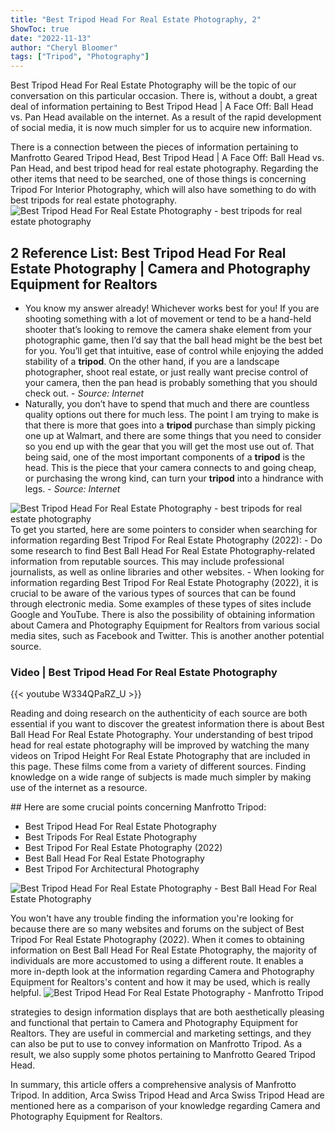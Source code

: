 ```yaml
---
title: "Best Tripod Head For Real Estate Photography, 2"
ShowToc: true 
date: "2022-11-13"
author: "Cheryl Bloomer" 
tags: ["Tripod", "Photography"]
---
```


Best Tripod Head For Real Estate Photography will be the topic of our conversation on this particular occasion. There is, without a doubt, a great deal of information pertaining to Best Tripod Head | A Face Off: Ball Head vs. Pan Head available on the internet. As a result of the rapid development of social media, it is now much simpler for us to acquire new information.

There is a connection between the pieces of information pertaining to Manfrotto Geared Tripod Head, Best Tripod Head | A Face Off: Ball Head vs. Pan Head, and best tripod head for real estate photography. Regarding the other items that need to be searched, one of those things is concerning Tripod For Interior Photography, which will also have something to do with best tripods for real estate photography.
<img loading="lazy" src="https://4.bp.blogspot.com/-FvVFtQVd0nk/TWmqBn-2aII/AAAAAAAADT4/fTjU60YacPw/s1600/IMG_4459.jpg" onerror="this.onerror=null;this.src='https://blogger.googleusercontent.com/img/a/AVvXsEhe7F7TRXHtjiKvHb5vS7DmnxvpHiDyoYyYvm1nHB3Qp2_w3BnM6A2eq4v7FYxCC9bfZt3a9vIMtAYEKUiaDQbHMg-ViyGmRIj39MLp0bGFfgfYw1Dc9q_H-T0wiTm3l0Uq42dETrN9eC8aGJ9_IORZsxST1AcLR7np1koOfcc7tnHa4S8Mwz_xD9d0=s16000';" alt="Best Tripod Head For Real Estate Photography - best tripods for real estate photography" >

## 2 Reference List: Best Tripod Head For Real Estate Photography | Camera and Photography Equipment for Realtors
-   You know my answer already! Whichever works best for you! If you are shooting something with a lot of movement or tend to be a hand-held shooter that’s looking to remove the camera shake element from your photographic game, then I’d say that the ball head might be the best bet for you. You’ll get that intuitive, ease of control while enjoying the added stability of a **tripod**. On the other hand, if you are a landscape photographer, shoot real estate, or just really want precise control of your camera, then the pan head is probably something that you should check out. - <cite>Source: Internet</cite>
-   Naturally, you don’t have to spend that much and there are countless quality options out there for much less. The point I am trying to make is that there is more that goes into a **tripod** purchase than simply picking one up at Walmart, and there are some things that you need to consider so you end up with the gear that you will get the most use out of. That being said, one of the most important components of a **tripod** is the head. This is the piece that your camera connects to and going cheap, or purchasing the wrong kind, can turn your **tripod** into a hindrance with legs. - <cite>Source: Internet</cite>


<img loading="lazy" src="https://1.bp.blogspot.com/_X5gvFBIH7fo/TBK__dYLfKI/AAAAAAAACys/a-Io8LAWKU8/s1600/IMG_2592.JPG" onerror="this.onerror=null;this.src='https://blogger.googleusercontent.com/img/a/AVvXsEhe7F7TRXHtjiKvHb5vS7DmnxvpHiDyoYyYvm1nHB3Qp2_w3BnM6A2eq4v7FYxCC9bfZt3a9vIMtAYEKUiaDQbHMg-ViyGmRIj39MLp0bGFfgfYw1Dc9q_H-T0wiTm3l0Uq42dETrN9eC8aGJ9_IORZsxST1AcLR7np1koOfcc7tnHa4S8Mwz_xD9d0=s16000';" alt="Best Tripod Head For Real Estate Photography - best tripods for real estate photography" >
To get you started, here are some pointers to consider when searching for information regarding Best Tripod For Real Estate Photography (2022):
- Do some research to find Best Ball Head For Real Estate Photography-related information from reputable sources. This may include professional journalists, as well as online libraries and other websites.
- When looking for information regarding Best Tripod For Real Estate Photography (2022), it is crucial to be aware of the various types of sources that can be found through electronic media. Some examples of these types of sites include Google and YouTube. There is also the possibility of obtaining information about Camera and Photography Equipment for Realtors from various social media sites, such as Facebook and Twitter. This is another another potential source.

### Video | Best Tripod Head For Real Estate Photography
{{< youtube W334QPaRZ_U >}} 


Reading and doing research on the authenticity of each source are both essential if you want to discover the greatest information there is about Best Ball Head For Real Estate Photography.
Your understanding of best tripod head for real estate photography will be improved by watching the many videos on Tripod Height For Real Estate Photography that are included in this page. These films come from a variety of different sources. Finding knowledge on a wide range of subjects is made much simpler by making use of the internet as a resource.
<script async="async" data-cfasync="false" src="//normallydemandedalter.com/fe63df3c5408708b15d8dc3d9b206b31/invoke.js"></script>
<div id="container-fe63df3c5408708b15d8dc3d9b206b31"></div>
## Here are some crucial points concerning Manfrotto Tripod:

- Best Tripod Head For Real Estate Photography
- Best Tripods For Real Estate Photography
- Best Tripod For Real Estate Photography (2022)
- Best Ball Head For Real Estate Photography
- Best Tripod For Architectural Photography

 <img loading="lazy" src="https://londonweed.net/wp-content/uploads/2020/10/walesweed-1200x675.jpg" onerror="this.onerror=null;this.src='https://blogger.googleusercontent.com/img/a/AVvXsEhe7F7TRXHtjiKvHb5vS7DmnxvpHiDyoYyYvm1nHB3Qp2_w3BnM6A2eq4v7FYxCC9bfZt3a9vIMtAYEKUiaDQbHMg-ViyGmRIj39MLp0bGFfgfYw1Dc9q_H-T0wiTm3l0Uq42dETrN9eC8aGJ9_IORZsxST1AcLR7np1koOfcc7tnHa4S8Mwz_xD9d0=s16000';" alt="Best Tripod Head For Real Estate Photography - Best Ball Head For Real Estate Photography" >

You won't have any trouble finding the information you're looking for because there are so many websites and forums on the subject of Best Tripod For Real Estate Photography (2022).
When it comes to obtaining information on Best Ball Head For Real Estate Photography, the majority of individuals are more accustomed to using a different route. It enables a more in-depth look at the information regarding Camera and Photography Equipment for Realtors's content and how it may be used, which is really helpful.
<img loading="lazy" src="http://www.templatesperfect.com/wp-content/uploads/2013/08/5-best-robot-design.jpg" onerror="this.onerror=null;this.src='https://blogger.googleusercontent.com/img/a/AVvXsEhe7F7TRXHtjiKvHb5vS7DmnxvpHiDyoYyYvm1nHB3Qp2_w3BnM6A2eq4v7FYxCC9bfZt3a9vIMtAYEKUiaDQbHMg-ViyGmRIj39MLp0bGFfgfYw1Dc9q_H-T0wiTm3l0Uq42dETrN9eC8aGJ9_IORZsxST1AcLR7np1koOfcc7tnHa4S8Mwz_xD9d0=s16000';" alt="Best Tripod Head For Real Estate Photography - Manfrotto Tripod" >

strategies to design information displays that are both aesthetically pleasing and functional that pertain to Camera and Photography Equipment for Realtors. They are useful in commercial and marketing settings, and they can also be put to use to convey information on Manfrotto Tripod. As a result, we also supply some photos pertaining to Manfrotto Geared Tripod Head.

In summary, this article offers a comprehensive analysis of Manfrotto Tripod. In addition, Arca Swiss Tripod Head and Arca Swiss Tripod Head are mentioned here as a comparison of your knowledge regarding Camera and Photography Equipment for Realtors.

	


